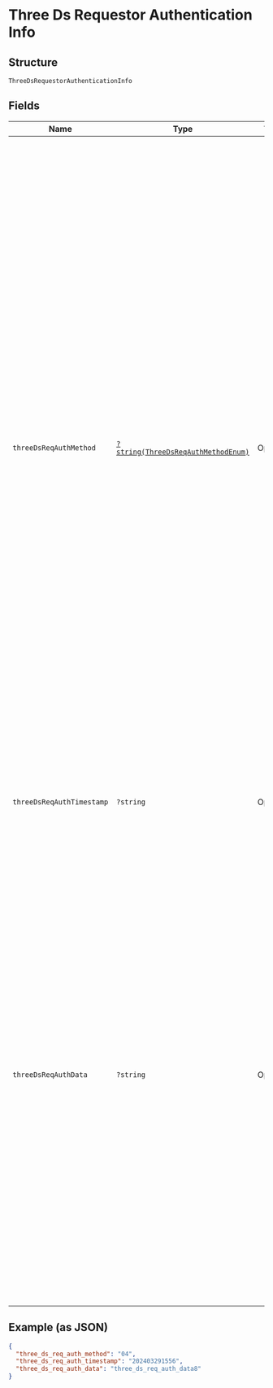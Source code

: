 
# Three Ds Requestor Authentication Info

## Structure

`ThreeDsRequestorAuthenticationInfo`

## Fields

| Name | Type | Tags | Description | Getter | Setter |
|  --- | --- | --- | --- | --- | --- |
| `threeDsReqAuthMethod` | [`?string(ThreeDsReqAuthMethodEnum)`](../../doc/models/three-ds-req-auth-method-enum.md) | Optional | Mechanism used by the Cardholder to authenticate to the 3DS Requestor. "07" and "08" are accepted as well if 3DS Server initiates authentication with EMV 3DS 2.2.0 version or greater (required protocol version can be set in the preferred_protocol_version field)<br><br>> 01 - No 3DS Requestor authentication occurred (i.e. cardholder "logged in" as guest)<br>> <br>> 02 - Login to the cardholder account at the 3DS Requestor system using 3DS Requestor's own credentials<br>> <br>> 03 - Login to the cardholder account at the 3DS Requestor system using federated ID<br>> <br>> 04 - Login to the cardholder account at the 3DS Requestor system using issuer credentials<br>> <br>> 05 - Login to the cardholder account at the 3DS Requestor system using third-party authentication<br>> <br>> 06 - Login to the cardholder account at the 3DS Requestor system using FIDO Authenticator<br>> <br>> 07 - Login to the cardholder account at the 3DS Requestor system using FIDO Authenticator (FIDO assurance data signed) (EMV 3DS 2.2.0 version or greater)<br>> <br>> 08 - SRC Assurance Data (EMV 3DS 2.2.0 version or greater)<br>> <br>> 80 through 99 - can be used for PS-specific values, regardless of protocol version | getThreeDsReqAuthMethod(): ?string | setThreeDsReqAuthMethod(?string threeDsReqAuthMethod): void |
| `threeDsReqAuthTimestamp` | `?string` | Optional | Date and time converted into UTC of the cardholder authentication. Field is limited to 12 characters and accepted format is YYYYMMDDHHMM<br>**Constraints**: *Maximum Length*: `12` | getThreeDsReqAuthTimestamp(): ?string | setThreeDsReqAuthTimestamp(?string threeDsReqAuthTimestamp): void |
| `threeDsReqAuthData` | `?string` | Optional | Stringified array of objects that documents and supports a specific authentication process. In the current version of the specification, this data element is not defined in detail, however the intention is that for each 3DS Requestor Authentication Method, this field carry data that the ACS can use to verify the authentication process. For example, if the 3DS<br>Requestor Authentication Method is:<br>03 -> then this element can carry information about the provider of the federated ID and related information<br>06 -> then this element can carry the FIDO attestation data (incl. the signature)<br>07 -> then this element can carry FIDO Attestation data with the FIDO assurance data signed.<br>08 -> then this element can carry the SRC assurance data.<br>In versions prior to 2.3.1, this array is limited to a single object.<br>Starting from EMVCo version 2.3.1, the array may have 1-3 elements.<br><br>This field is optional, but recommended to include.<br>**Constraints**: *Maximum Length*: `20000` | getThreeDsReqAuthData(): ?string | setThreeDsReqAuthData(?string threeDsReqAuthData): void |

## Example (as JSON)

```json
{
  "three_ds_req_auth_method": "04",
  "three_ds_req_auth_timestamp": "202403291556",
  "three_ds_req_auth_data": "three_ds_req_auth_data8"
}
```

